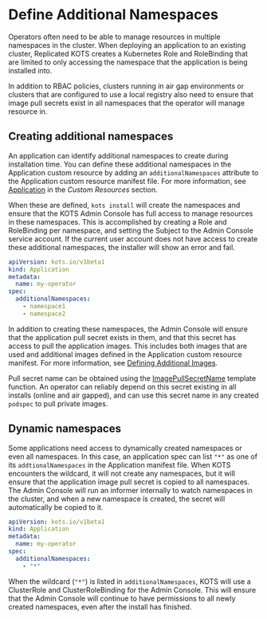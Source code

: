 # Define Additional Namespaces

Operators often need to be able to manage resources in multiple namespaces in the cluster.
When deploying an application to an existing cluster, Replicated KOTS creates a Kubernetes Role and RoleBinding that are limited to only accessing the namespace that the application is being installed into.

In addition to RBAC policies, clusters running in air gap environments or clusters that are configured to use a local registry also need to ensure that image pull secrets exist in all namespaces that the operator will manage resource in.

## Creating additional namespaces

An application can identify additional namespaces to create during installation time.
You can define these additional namespaces in the Application custom resource by adding an `additionalNamespaces` attribute to the Application custom resource manifest file. For more information, see [Application](../reference/custom-resource-application) in the _Custom Resources_ section.

When these are defined, `kots install` will create the namespaces and ensure that the KOTS Admin Console has full access to manage resources in these namespaces.
This is accomplished by creating a Role and RoleBinding per namespace, and setting the Subject to the Admin Console service account.
If the current user account does not have access to create these additional namespaces, the installer will show an error and fail.

```yaml
apiVersion: kots.io/v1beta1
kind: Application
metadata:
  name: my-operator
spec:
  additionalNamespaces:
    - namespace1
    - namespace2
```

In addition to creating these namespaces, the Admin Console will ensure that the application pull secret exists in them, and that this secret has access to pull the application images. This includes both images that are used and additional images defined in the Application custom resource manifest. For more information, see [Defining Additional Images](operator-defining-additional-images).

Pull secret name can be obtained using the [ImagePullSecretName](../reference/template-functions-config-context/#imagepullsecretname) template function.
An operator can reliably depend on this secret existing in all installs (online and air gapped), and can use this secret name in any created `podspec` to pull private images.

## Dynamic namespaces

Some applications need access to dynamically created namespaces or even all namespaces.
In this case, an application spec can list `"*"` as one of its `addtionalNamespaces` in the Application manifest file.
When KOTS encounters the wildcard, it will not create any namespaces, but it will ensure that the application image pull secret is copied to all namespaces.
The Admin Console will run an informer internally to watch namespaces in the cluster, and when a new namespace is created, the secret will automatically be copied to it.

```yaml
apiVersion: kots.io/v1beta1
kind: Application
metadata:
  name: my-operator
spec:
  additionalNamespaces:
    - "*"
```

When the wildcard (`"*"`) is listed in `additionalNamespaces`, KOTS will use a ClusterRole and ClusterRoleBinding for the Admin Console.
This will ensure that the Admin Console will continue to have permissions to all newly created namespaces, even after the install has finished.
